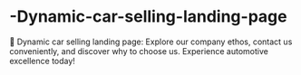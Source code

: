 # -Dynamic-car-selling-landing-page
🚗 Dynamic car selling landing page: Explore our company ethos, contact us conveniently, and discover why to choose us. Experience automotive excellence today!

